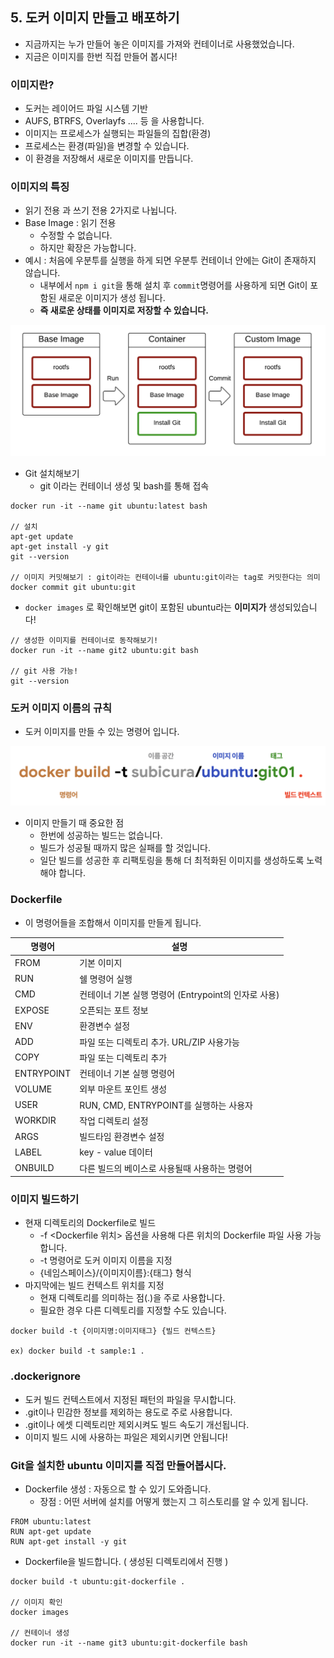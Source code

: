 ## 5. 도커 이미지 만들고 배포하기

- 지금까지는 누가 만들어 놓은 이미지를 가져와 컨테이너로 사용했었습니다.
- 지금은 이미지를 한번 직접 만들어 봅시다!



### 이미지란?

- 도커는 레이어드 파일 시스템 기반
- AUFS, BTRFS, Overlayfs .... 등 을 사용합니다.
- 이미지는 프로세스가 실행되는 파일들의 집합(환경)
- 프로세스는 환경(파일)을 변경할 수 있습니다.
- 이 환경을 저장해서 새로운 이미지를 만듭니다.



### 이미지의 특징

- 읽기 전용 과 쓰기 전용 2가지로 나뉩니다.
- Base Image : 읽기 전용
  - 수정할 수 없습니다.
  - 하지만 확장은 가능합니다.
- 예시 : 처음에 우분투를 실행을 하게 되면 우분투 컨테이너 안에는 Git이 존재하지 않습니다.
  - 내부에서 `npm i git`을 통해 설치 후 `commit`명령어를 사용하게 되면 Git이 포함된 새로운 이미지가 생성 됩니다.
  - **즉 새로운 상태를 이미지로 저장할 수 있습니다.**

![](../img/6.png)

- Git 설치해보기
  - git 이라는 컨테이너 생성 및  bash를 통해 접속

```
docker run -it --name git ubuntu:latest bash

// 설치
apt-get update
apt-get install -y git
git --version

// 이미지 커밋해보기 : git이라는 컨테이너를 ubuntu:git이라는 tag로 커밋한다는 의미
docker commit git ubuntu:git
```

- `docker images` 로 확인해보면 git이 포함된 ubuntu라는 **이미지가** 생성되있습니다!

```
// 생성한 이미지를 컨테이너로 동작해보기!
docker run -it --name git2 ubuntu:git bash

// git 사용 가능!
git --version
```



### 도커 이미지 이름의 규칙

- 도커 이미지를 만들 수 있는 명령어 입니다.

![](../img/7.png)

- 이미지 만들기 때 중요한 점
  - 한번에 성공하는 빌드는 없습니다.
  - 빌드가 성공될 때까지 많은 실패를 할 것입니다.
  - 일단 빌드를 성공한 후 리팩토링을 통해 더 최적화된 이미지를 생성하도록 노력해야 합니다.



### Dockerfile

- 이 명령어들을 조합해서 이미지를 만들게 됩니다.

| 명령어     | 설명                                                 |
| ---------- | ---------------------------------------------------- |
| FROM       | 기본 이미지                                          |
| RUN        | 쉘 명령어 실행                                       |
| CMD        | 컨테이너 기본 실행 명령어 (Entrypoint의 인자로 사용) |
| EXPOSE     | 오픈되는 포트 정보                                   |
| ENV        | 환경변수 설정                                        |
| ADD        | 파일 또는 디렉토리 추가. URL/ZIP 사용가능            |
| COPY       | 파일 또는 디렉토리 추가                              |
| ENTRYPOINT | 컨테이너 기본 실행 명령어                            |
| VOLUME     | 외부 마운트 포인트 생성                              |
| USER       | RUN, CMD, ENTRYPOINT를 실행하는 사용자               |
| WORKDIR    | 작업 디렉토리 설정                                   |
| ARGS       | 빌드타임 환경변수 설정                               |
| LABEL      | key - value 데이터                                   |
| ONBUILD    | 다른 빌드의 베이스로 사용될때 사용하는 명령어        |



### 이미지 빌드하기

- 현재 디렉토리의 Dockerfile로 빌드
  - -f <Dockerfile 위치> 옵션을 사용해 다른 위치의 Dockerfile 파일 사용 가능 합니다.
  - -t 명령어로 도커 이미지 이름을 지정
  - {네임스페이스}/{이미지이름}:{태그} 형식
- 마지막에는 빌드 컨텍스트 위치를 지정
  - 현재 디렉토리를 의미하는 점(.)을 주로 사용합니다.
  - 필요한 경우 다른 디렉토리를 지정할 수도 있습니다.

```
docker build -t {이미지명:이미지태그} {빌드 컨텍스트}

ex) docker build -t sample:1 .
```



### .dockerignore

- 도커 빌드 컨텍스트에서 지정된 패턴의 파일을 무시합니다.
- .git이나 민감한 정보를 제외하는 용도로 주로 사용합니다.
- .git이나 에셋 디렉토리만 제외시켜도 빌드 속도기 개선됩니다.
- 이미지 빌드 시에 사용하는 파일은 제외시키면 안됩니다!



### Git을 설치한 ubuntu 이미지를 직접 만들어봅시다.

- Dockerfile 생성 : 자동으로 할 수 있기 도와줍니다.
  - 장점 : 어떤 서버에 설치를 어떻게 했는지 그 히스토리를 알 수 있게 됩니다.

```
FROM ubuntu:latest
RUN apt-get update
RUN apt-get install -y git
```

- Dockerfile을 빌드합니다. ( 생성된 디렉토리에서 진행 )

```
docker build -t ubuntu:git-dockerfile .

// 이미지 확인
docker images

// 컨테이너 생성
docker run -it --name git3 ubuntu:git-dockerfile bash
```

